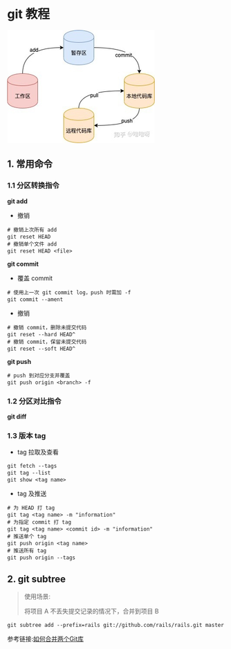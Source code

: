 # git 教程

![git](../Pic/git.jpg)

## 1. 常用命令

### 1.1 分区转换指令

**git add**

- 撤销

```shell
# 撤销上次所有 add
git reset HEAD
# 撤销单个文件 add
git reset HEAD <file>
```

**git commit**

- 覆盖 commit

```shell
# 使用上一次 git commit log，push 时需加 -f
git commit --ament
```

- 撤销

```shell
# 撤销 commit，删除未提交代码
git reset --hard HEAD^
# 撤销 commit，保留未提交代码
git reset --soft HEAD^
```

**git push**

```shell
# push 到对应分支并覆盖 
git push origin <branch> -f
```

### 1.2 分区对比指令

**git diff**

### 1.3 版本 tag

- tag 拉取及查看

```shell
git fetch --tags
git tag --list
git show <tag name>
```

- tag 及推送

```shell
# 为 HEAD 打 tag
git tag <tag name> -m "information"
# 为指定 commit 打 tag
git tag <tag name> <commit id> -m "information"
# 推送单个 tag
git push origin <tag name>
# 推送所有 tag
git push origin --tags
```

## 2. git subtree

> 使用场景:
>
> 将项目 A 不丢失提交记录的情况下，合并到项目 B

```shell
git subtree add --prefix=rails git://github.com/rails/rails.git master
```

参考链接:[如何合并两个Git库](https://stackoverflow.com/questions/1425892/how-do-you-merge-two-git-repositories)


